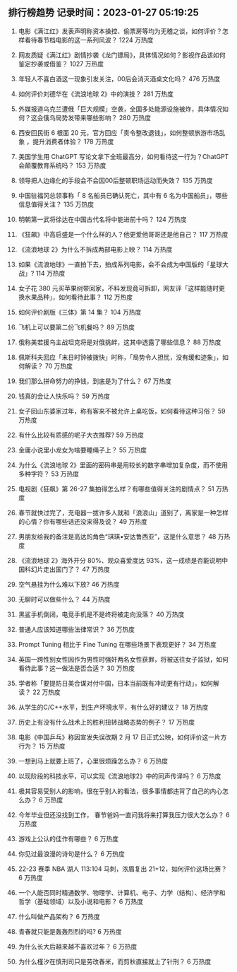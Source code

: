 
## 排行榜趋势 记录时间：2023-01-27 05:19:25
  
  1. 电影《满江红》发表声明称资本操控、偷票房等均为无稽之谈，如何评价？怎样看待春节档电影的这一系列风波？ 1224 万热度
    
  2. 网友质疑《满江红》剧情抄袭《龙门镖局》，具体情况如何？影视作品该如何鉴定抄袭或借鉴？ 1027 万热度
    
  3. 年轻人不喜白酒这一现象引发关注，00后会消灭酒桌文化吗？ 476 万热度
    
  4. 如何评价刘德华在《流浪地球 2》中的演技？ 281 万热度
    
  5. 外媒报道乌克兰遭俄「巨大规模」空袭，全国多处能源设施被炸，具体情况如何？这会俄乌局势发带来哪些影响？ 280 万热度
    
  6. 西安回民街 6 根面 20 元，官方回应「责令整改退钱」，如何整顿旅游市场乱象 ，提升消费者体验？ 178 万热度
    
  7. 美国学生用 ChatGPT 写论文拿下全班最高分，如何看待这一行为？ChatGPT 会颠覆教育系统吗？ 153 万热度
    
  8. 领导把人边缘化的手段会不会因00后整顿职场运动而失效？ 135 万热度
    
  9. 中国驻福冈总领事称「 8 名船员已确认死亡，其中有 6 名为中国船员」，哪些信息值得关注？ 135 万热度
    
  10. 明朝第一武将徐达在中国古代名将中能进前十吗？ 124 万热度
    
  11. 《狂飙》中高启盛是一个什么样的人？他更爱他哥哥还是他自己？ 117 万热度
    
  12. 《流浪地球 2》为什么不拆成两部电影上映？ 114 万热度
    
  13. 如果《流浪地球》一直拍下去，拍成系列电影，会不会成为中国版的「星球大战」? 114 万热度
    
  14. 女子花 380 元买苹果树带回家，不料发现竟可拆卸，网友评「这样能随时更换水果品种」，如何看待此事？ 112 万热度
    
  15. 如何评价剧版《三体》第 14 集？ 104 万热度
    
  16. 飞机上可以要第二份飞机餐吗？ 89 万热度
    
  17. 俄称美若援乌主战坦克将是对俄挑衅，这其中透露了哪些信息？ 88 万热度
    
  18. 佩斯科夫回应「末日时钟被拨快」时称，「局势令人担忧，没有缓和迹象」，如何解读？ 70 万热度
    
  19. 我们那么拼命努力的挣钱，到底是为了什么？ 67 万热度
    
  20. 钱真的会让人快乐吗？ 59 万热度
    
  21. 女子回山东婆家过年，称有客来不被允许上桌吃饭，如何看待这种习俗？ 59 万热度
    
  22. 有什么比较有质感的呢子大衣推荐? 59 万热度
    
  23. 金庸小说里小龙女为啥要睡绳子上？ 55 万热度
    
  24. 为什么《流浪地球 2》里面的密码串是用较长的数字串增加复杂度，而不使用多种字符？ 53 万热度
    
  25. 电视剧《狂飙》第 26-27 集拍得怎么样？有哪些值得关注的剧情点？ 51 万热度
    
  26. 春节就快过完了，充电器一拔许多人就和「浪浪山」道别了，离家是一种怎样的心情？你有哪些话还没来得及说？ 49 万热度
    
  27. 男朋友给我的备注是高达的角色“琪琪•安达鲁西亚”，这是什么意思？ 48 万热度
    
  28. 《流浪地球 2》海外开分 80%、观众喜爱度达 93%，这一成绩是否能说明中国科幻片走出国门了？ 47 万热度
    
  29. 空气悬挂为什么难以下放? 46 万热度
    
  30. 无聊时可以做些什么？ 44 万热度
    
  31. 黑鲨手机倒闭，电竞手机是不是终将被走向没落？ 40 万热度
    
  32. 普通人应该知道哪些法律常识？ 36 万热度
    
  33. Prompt Tuning 相比于 Fine Tuning 在哪些场景下表现更好？ 34 万热度
    
  34. 英国一跨性别女性因作为男性时强奸两名女性获罪，将被送往女子监狱，如何看待此事？这一做法是否合适？ 30 万热度
    
  35. 学者称「要提防日美合谋对付中国，日本当前既有冲动更有行动」，如何解读？ 22 万热度
    
  36. 从学生的C/C++水平，到生产环境水平，有什么好的建议？ 18 万热度
    
  37. 历史上有没有什么战术上的胜利扭转战略态势的例子？ 17 万热度
    
  38. 电影《中国乒乓》称因宣发失误改期 2 月 17 日正式公映，如何评价这一片方行为？ 15 万热度
    
  39. 一想到马上就要上班了，心里很烦躁怎么办？ 6 万热度
    
  40. 以现阶段的科技水平，可以实现《流浪地球2》中的同声传译吗？ 6 万热度
    
  41. 极其容易受别人的影响，很在乎别人的看法，很多事情都违背了自己的内心怎么办？ 6 万热度
    
  42. 今年毕业但还没找到工作， 春节爸妈一直问我将来打算我压力很大怎么办？ 6 万热度
    
  43. 游戏上公认的佳作有哪些？ 6 万热度
    
  44. 你见过最浪漫的诗句是什么？ 6 万热度
    
  45. 22-23 赛季 NBA 湖人 113:104 马刺，浓眉复出 21+12，如何评价这场比赛？ 6 万热度
    
  46. 一个人能否同时精通数学、物理学、计算机、电子、力学（结构）、经济学和哲学（基础领域）以及小说和电影？ 6 万热度
    
  47. 什么叫做产品架构？ 6 万热度
    
  48. 青春就只能是轰轰烈烈的吗? 6 万热度
    
  49. 为什么长大后越来越不喜欢过年？ 6 万热度
    
  50. 为什么槿汐在慎刑司只是劳改舂米，而剪秋直接就上了针刑？ 6 万热度
    